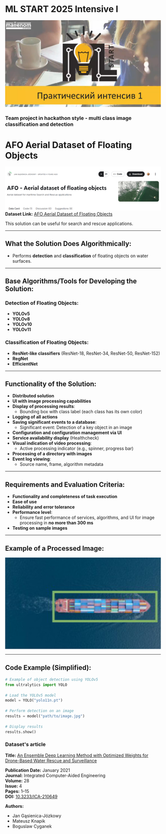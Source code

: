# ML START 2025 Intensive I
![logo](images/intensive.png)
### Team project in hackathon style - multi class image classification and detection

# AFO Aerial Dataset of Floating Objects
![dataset](images/dataset.png)
**Dataset Link:** [AFO Aerial Dataset of Floating Objects](https://www.kaggle.com/datasets/jangsienicajzkowy/afo-aerial-dataset-of-floating-objects)

This solution can be useful for search and rescue applications.

---

## **What the Solution Does Algorithmically:**
- Performs **detection** and **classification** of floating objects on water surfaces.

---

## **Base Algorithms/Tools for Developing the Solution:**

### **Detection of Floating Objects:**
- **YOLOv5**
- **YOLOv8**
- **YOLOv10**
- **YOLOv11**

### **Classification of Floating Objects:**
- **ResNet-like classifiers** (ResNet-18, ResNet-34, ResNet-50, ResNet-152)
- **RegNet**
- **EfficientNet**

---

## **Functionality of the Solution:**

- **Distributed solution**
- **UI with image processing capabilities**
- **Display of processing results**:
  - Bounding box with class label (each class has its own color)
- **Logging of all actions**
- **Saving significant events to a database**:
  - Significant event: Detection of a key object in an image
- **Configuration and configuration management via UI**
- **Service availability display** (Healthcheck)
- **Visual indication of video processing**:
  - Active processing indicator (e.g., spinner, progress bar)
- **Processing of a directory with images**
- **Event log viewing**:
  - Source name, frame, algorithm metadata

---

## **Requirements and Evaluation Criteria:**

- **Functionality and completeness of task execution**
- **Ease of use**
- **Reliability and error tolerance**
- **Performance level**:
  - Ensure fast performance of services, algorithms, and UI for image processing in **no more than 300 ms**
- **Testing on sample images**

---

## **Example of a Processed Image:**

![Processed Image](images/detected.png)

---

## **Code Example (Simplified):**

```python
# Example of object detection using YOLOv5
from ultralytics import YOLO

# Load the YOLOv5 model
model = YOLO("yolo11n.pt")

# Perform detection on an image
results = model("path/to/image.jpg")

# Display results
results.show()
```

### Dataset's article
**Title:** [An Ensemble Deep Learning Method with Optimized Weights for Drone-Based Water Rescue and Surveillance](https://www.researchgate.net/publication/348800810_An_ensemble_deep_learning_method_with_optimized_weights_for_drone-based_water_rescue_and_surveillance)

**Publication Date:** January 2021  
**Journal:** Integrated Computer-Aided Engineering  
**Volume:** 28  
**Issue:** 4  
**Pages:** 1–15  
**DOI:** [10.3233/ICA-210649](https://doi.org/10.3233/ICA-210649)  

**Authors:**  
- Jan Gąsienica-Józkowy  
- Mateusz Knapik  
- Boguslaw Cyganek  
